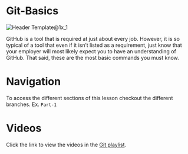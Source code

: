 # Git-Basics
![Header Template@1x_1](https://github.com/Carranco-Codes/Git-Basics/assets/10298176/48ead034-6f2c-4353-b5cb-46343052175a)

GitHub is a tool that is required at just about every job. However, it is so typical of a tool that even if it isn’t listed as a requirement, just know that your employer will most likely expect you to have an understanding of GitHub. That said, these are the most basic commands you must know.

# Navigation
To access the different sections of this lesson checkout the different branches. Ex. `Part-1`

# Videos
Click the link to view the videos in the [Git playlist](https://www.youtube.com/playlist?list=PLgSPNabh_5uQGXzSy1hRXqnLg2CGAgY27).
